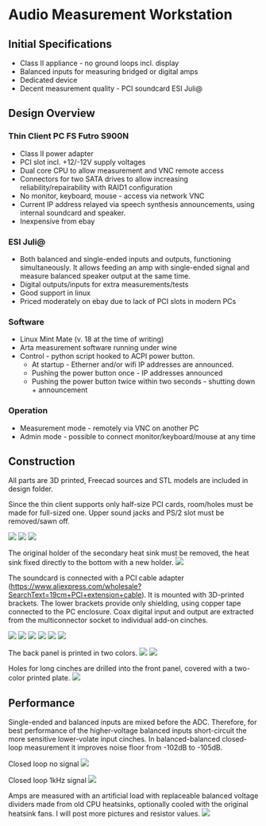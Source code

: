 # Audio Measurement Workstation
## Initial Specifications
- Class II appliance - no ground loops incl. display
- Balanced inputs for measuring bridged or digital amps
- Dedicated device
- Decent measurement quality - PCI soundcard ESI Juli@

## Design Overview
### Thin Client PC FS Futro S900N
- Class II power adapter
- PCI slot incl. +12/-12V supply voltages
- Dual core CPU to allow measurement and VNC remote access
- Connectors for two SATA drives to allow increasing reliability/repairability with RAID1 configuration
- No monitor, keyboard, mouse - access via network VNC
- Current IP address relayed via speech synthesis announcements, using internal soundcard and speaker.
- Inexpensive from ebay

### ESI Juli@
- Both balanced and single-ended inputs and outputs, functioning simultaneously. It allows feeding an amp with single-ended signal and measure balanced speaker output at the same time.
- Digital outputs/inputs for extra measurements/tests
- Good support in linux
- Priced moderately on ebay due to lack of PCI slots in modern PCs


### Software
- Linux Mint Mate (v. 18 at the time of writing)
- Arta measurement software running under wine
- Control - python script hooked to ACPI power button.
  - At startup - Etherner and/or wifi IP addresses are announced.
  - Pushing the power button once - IP addresses announced
  - Pushing the power button twice within two seconds - shutting down + announcement

### Operation
- Measurement mode - remotely via VNC on another PC
- Admin mode - possible to connect monitor/keyboard/mouse at any time


## Construction
All parts are 3D printed, Freecad sources and STL models are included in design folder.

Since the thin client supports only half-size PCI cards, room/holes must be made for full-sized one. Upper sound jacks and PS/2 slot must be removed/sawn off.

<img src="https://github.com/pavhofman/measurement-station/raw/master/images/1.jpg">
<img src="https://github.com/pavhofman/measurement-station/raw/master/images/3.jpg">
<img src="https://github.com/pavhofman/measurement-station/raw/master/images/4.jpg">

The original holder of the secondary heat sink must be removed, the heat sink fixed directly to the bottom with a new holder.
<img src="https://github.com/pavhofman/measurement-station/raw/master/images/2.jpg">

The soundcard is connected with a PCI cable adapter (https://www.aliexpress.com/wholesale?SearchText=19cm+PCI+extension+cable). It is mounted with 3D-printed brackets. The lower brackets provide only shielding, using copper tape connected to the PC enclosure.
Coax digital input and output are extracted from the multiconnector socket to individual add-on cinches.

<img src="https://github.com/pavhofman/measurement-station/raw/master/images/5.jpg">
<img src="https://github.com/pavhofman/measurement-station/raw/master/images/6.jpg">
<img src="https://github.com/pavhofman/measurement-station/raw/master/images/7.jpg">
<img src="https://github.com/pavhofman/measurement-station/raw/master/images/8.jpg">
<img src="https://github.com/pavhofman/measurement-station/raw/master/images/9.jpg">
<img src="https://github.com/pavhofman/measurement-station/raw/master/images/10.jpg">

The back panel is printed in two colors.
<img src="https://github.com/pavhofman/measurement-station/raw/master/images/12.jpg">
<img src="https://github.com/pavhofman/measurement-station/raw/master/images/13.jpg">

Holes for long cinches are drilled into the front panel, covered with a two-color printed plate.
<img src="https://github.com/pavhofman/measurement-station/raw/master/images/11.jpg">

## Performance
Single-ended and balanced inputs are mixed before the ADC. Therefore, for best performance of the higher-voltage balanced inputs short-circuit the more sensitive lower-volate input cinches. In balanced-balanced closed-loop measurement it improves noise floor from -102dB to -105dB.

Closed loop no signal
<img src="https://github.com/pavhofman/measurement-station/raw/master/images/loop.png">

Closed loop 1kHz signal
<img src="https://github.com/pavhofman/measurement-station/raw/master/images/1khz-loop.png">

Amps are measured with an artificial load with replaceable balanced voltage dividers made from old CPU heatsinks, optionally cooled with the original heatsink fans. I will post more pictures and resistor values.
<img src="https://github.com/pavhofman/measurement-station/raw/master/images/14.jpg">
